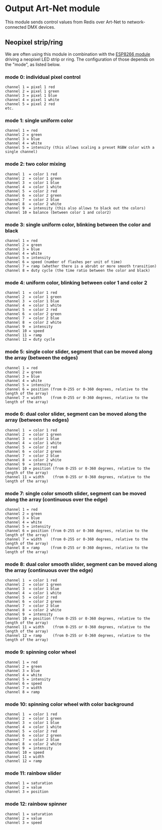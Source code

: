 # Output Art-Net module

This module sends control values from Redis over Art-Net to network-connected DMX devices.

## Neopixel strip/ring

We are often using this module in combination with the [ESP8266 module](https://github.com/robertoostenveld/arduino/tree/master/esp8266_artnet_neopixel) driving a neopixel LED strip or ring. The configuration of those depends on the "mode", as listed below.

### mode 0: individual pixel control

    channel 1 = pixel 1 red
    channel 2 = pixel 1 green
    channel 3 = pixel 1 blue
    channel 4 = pixel 1 white
    channel 5 = pixel 2 red
    etc.

### mode 1: single uniform color

    channel 1 = red
    channel 2 = green
    channel 3 = blue
    channel 4 = white
    channel 5 = intensity (this allows scaling a preset RGBW color with a single channel)

### mode 2: two color mixing

    channel 1  = color 1 red
    channel 2  = color 1 green
    channel 3  = color 1 blue
    channel 4  = color 1 white
    channel 5  = color 2 red
    channel 6  = color 2 green
    channel 7  = color 2 blue
    channel 8  = color 2 white
    channel 9  = intensity (this also allows to black out the colors)
    channel 10 = balance (between color 1 and color2)

### mode 3: single uniform color, blinking between the color and black

    channel 1 = red
    channel 2 = green
    channel 3 = blue
    channel 4 = white
    channel 5 = intensity
    channel 6 = speed (number of flashes per unit of time)
    channel 7 = ramp (whether there is a abrubt or more smooth transition)
    channel 8 = duty cycle (the time ratio between the color and black)

### mode 4: uniform color, blinking between color 1 and color 2

    channel 1  = color 1 red
    channel 2  = color 1 green
    channel 3  = color 1 blue
    channel 4  = color 1 white
    channel 5  = color 2 red
    channel 6  = color 2 green
    channel 7  = color 2 blue
    channel 8  = color 2 white
    channel 9  = intensity
    channel 10 = speed
    channel 11 = ramp
    channel 12 = duty cycle

### mode 5: single color slider, segment that can be moved along the array (between the edges)

    channel 1 = red
    channel 2 = green
    channel 3 = blue
    channel 4 = white
    channel 5 = intensity
    channel 6 = position (from 0-255 or 0-360 degrees, relative to the length of the array)
    channel 7 = width    (from 0-255 or 0-360 degrees, relative to the length of the array)

### mode 6: dual color slider, segment can be moved along the array (between the edges)

    channel 1  = color 1 red
    channel 2  = color 1 green
    channel 3  = color 1 blue
    channel 4  = color 1 white
    channel 5  = color 2 red
    channel 6  = color 2 green
    channel 7  = color 2 blue
    channel 8  = color 2 white
    channel 9  = intensity
    channel 10 = position (from 0-255 or 0-360 degrees, relative to the length of the array)
    channel 11 = width    (from 0-255 or 0-360 degrees, relative to the length of the array)

### mode 7: single color smooth slider, segment can be moved along the array (continuous over the edge)

    channel 1 = red
    channel 2 = green
    channel 3 = blue
    channel 4 = white
    channel 5 = intensity
    channel 6 = position (from 0-255 or 0-360 degrees, relative to the length of the array)
    channel 7 = width    (from 0-255 or 0-360 degrees, relative to the length of the array)
    channel 8 = ramp     (from 0-255 or 0-360 degrees, relative to the length of the array)

### mode 8: dual color smooth slider, segment can be moved along the array (continuous over the edge)

    channel 1  = color 1 red
    channel 2  = color 1 green
    channel 3  = color 1 blue
    channel 4  = color 1 white
    channel 5  = color 2 red
    channel 6  = color 2 green
    channel 7  = color 2 blue
    channel 8  = color 2 white
    channel 9  = intensity
    channel 10 = position (from 0-255 or 0-360 degrees, relative to the length of the array)
    channel 11 = width    (from 0-255 or 0-360 degrees, relative to the length of the array)
    channel 12 = ramp     (from 0-255 or 0-360 degrees, relative to the length of the array)

### mode 9: spinning color wheel

    channel 1 = red
    channel 2 = green
    channel 3 = blue
    channel 4 = white
    channel 5 = intensity
    channel 6 = speed
    channel 7 = width
    channel 8 = ramp

### mode 10: spinning color wheel with color background

    channel 1  = color 1 red
    channel 2  = color 1 green
    channel 3  = color 1 blue
    channel 4  = color 1 white
    channel 5  = color 2 red
    channel 6  = color 2 green
    channel 7  = color 2 blue
    channel 8  = color 2 white
    channel 9  = intensity
    channel 10 = speed
    channel 11 = width
    channel 12 = ramp

### mode 11: rainbow slider

    channel 1 = saturation
    channel 2 = value
    channel 3 = position

### mode 12: rainbow spinner

    channel 1 = saturation
    channel 2 = value
    channel 3 = speed
